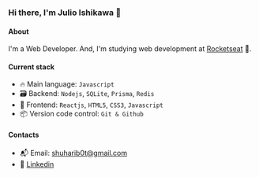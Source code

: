 ### Hi there, I'm Julio Ishikawa 👋

#### About
I'm a Web Developer. And, I'm studying web development at [Rocketseat](https://rocketseat.com.br/) :rocket:.

#### Current stack
- 🔥 Main language: `Javascript`
- 🗃️ Backend: `Nodejs`, `SQLite`, `Prisma`, `Redis`
- 🚧 Frontend: `Reactjs`, `HTML5`, `CSS3`, `Javascript`
- 📦️ Version code control: `Git & Github`

#### Contacts 
- 📬 Email: shuharib0t@gmail.com
- 👤 [Linkedin](https://www.linkedin.com/in/julio-ishikawa-449417213/)
